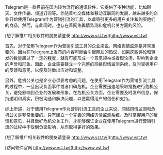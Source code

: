 Telegram是一款目前在国内较为流行的通讯软件，它提供了多种功能，比如聊天、文件传输、频道订阅等。伴随着社交媒体和移动互联网的发展，越来越多的企业开始使用Telegram作为营销引流的工具，以此吸引更多的用户关注和购买他们的商品。然而，与此同时，也存在着网络舆情监测和危机公关方面的风险。

[想了解推广相关软件的朋友请登录 http://www.vst.tw](http://www.vst.tw)

首先，对于使用Telegram作为营销引流工具的企业来说，网络舆情监测是非常重要的。因为在Telegram上发布的内容可能会引起网友的热议，如果这些评论和转发的数量超过了一定的程度，就有可能形成一个意见领袖或者舆论场，影响到企业的声誉和形象。因此，企业需要建立一个完整的网络舆情监测系统，及时掌握用户的反馈和意见，以便及时做出应对和调整。

另外，危机公关也是企业必须要考虑的问题。在使用Telegram作为营销引流工具的过程中，一旦出现负面事件或者口碑危机，企业需要迅速地采取措施进行危机公关，避免影响到企业的发展和形象。在危机公关方面，企业需要及时发布信息，保持透明和真实，积极沟通和解决问题，以便赢得用户的信任和支持。

综上所述，对于使用Telegram作为营销引流工具的企业来说，网络舆情监测和危机公关是非常重要的。只有建立一个完善的网络舆情监测系统，及时掌握用户的反馈和意见，并且做好危机公关工作，才能够保证企业在使用Telegram进行营销引流的过程中不受到负面影响，从而取得更好的效果。

[想了解推广相关软件的朋友请登录 http://www.vst.tw](http://www.vst.tw)


[访问软件官网 http://www.vst.tw](http://www.vst.tw)
